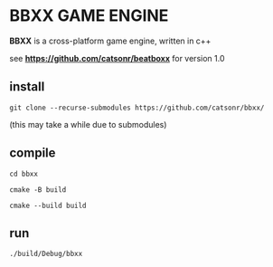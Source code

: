 # BBXX GAME ENGINE

**BBXX** is a cross-platform game engine, written in c++

see **https://github.com/catsonr/beatboxx** for version 1.0

## install

`git clone --recurse-submodules https://github.com/catsonr/bbxx/`

(this may take a while due to submodules)

## compile

`cd bbxx`

`cmake -B build`

`cmake --build build`

## run

`./build/Debug/bbxx`
